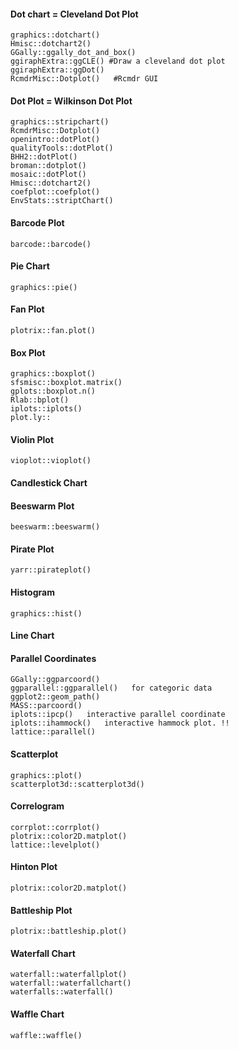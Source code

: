 #### Dot chart = Cleveland Dot Plot
```
graphics::dotchart()
Hmisc::dotchart2()
GGally::ggally_dot_and_box()
ggiraphExtra::ggCLE() #Draw a cleveland dot plot
ggiraphExtra::ggDot()
RcmdrMisc::Dotplot()   #Rcmdr GUI
```
#### Dot Plot = Wilkinson Dot Plot
```
graphics::stripchart()
RcmdrMisc::Dotplot()
openintro::dotPlot()
qualityTools::dotPlot()
BHH2::dotPlot()
broman::dotplot()
mosaic::dotPlot()
Hmisc::dotchart2()
coefplot::coefplot()
EnvStats::striptChart()
```
#### Barcode Plot
```
barcode::barcode()
```
#### Pie Chart
```
graphics::pie()
```
#### Fan Plot
```
plotrix::fan.plot()
```
#### Box Plot
```
graphics::boxplot()
sfsmisc::boxplot.matrix()
gplots::boxplot.n()
Rlab::bplot()
iplots::iplots()
plot.ly::
```
#### Violin Plot
```
vioplot::vioplot()
```
#### Candlestick Chart
#### Beeswarm Plot
```
beeswarm::beeswarm()
```
#### Pirate Plot
```
yarr::pirateplot()
```
#### Histogram
```
graphics::hist()
```
#### Line Chart
#### Parallel Coordinates
```
GGally::ggparcoord()
ggparallel::ggparallel()   for categoric data
ggplot2::geom_path()
MASS::parcoord()
iplots::ipcp()   interactive parallel coordinate
iplots::ihammock()   interactive hammock plot. !!
lattice::parallel()
```
#### Scatterplot
```
graphics::plot()
scatterplot3d::scatterplot3d()
```
#### Correlogram
```
corrplot::corrplot()
plotrix::color2D.matplot()
lattice::levelplot()
```
#### Hinton Plot
```
plotrix::color2D.matplot()
```
#### Battleship Plot
```
plotrix::battleship.plot()
```
#### Waterfall Chart
```
waterfall::waterfallplot()
waterfall::waterfallchart()
waterfalls::waterfall()
```
#### Waffle Chart
```
waffle::waffle()
```








